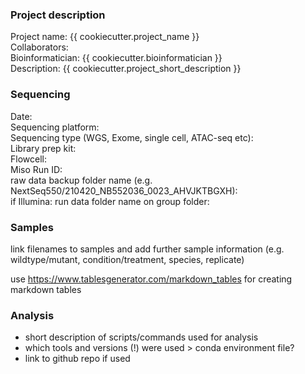 ### Project description
Project name: {{ cookiecutter.project_name }}   <br>
Collaborators:   <br>
Bioinformatician:  {{ cookiecutter.bioinformatician }}  <br>
Description:  {{ cookiecutter.project_short_description }}

### Sequencing
Date:   <br>
Sequencing platform:   <br>
Sequencing type (WGS, Exome, single cell, ATAC-seq etc):   <br>
Library prep kit:    <br>
Flowcell:    <br>
Miso Run ID:     <br>
raw data backup folder name (e.g. NextSeq550/210420_NB552036_0023_AHVJKTBGXH):   <br>
if Illumina: run data folder name on group folder:     <br>

### Samples
link filenames to samples and add further sample information (e.g. wildtype/mutant, condition/treatment, species, replicate)

use https://www.tablesgenerator.com/markdown_tables for creating markdown tables

### Analysis
- short description of scripts/commands used for analysis 
- which tools and versions (!) were used > conda environment file?
- link to github repo if used
